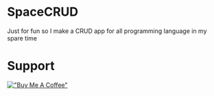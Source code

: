 # SpaceCRUD
Just for fun so I make a CRUD app for all programming language in my spare time

# Support
[!["Buy Me A Coffee"](https://www.buymeacoffee.com/assets/img/custom_images/orange_img.png)](https://www.buymeacoffee.com/StephenN)

